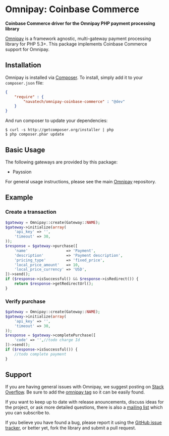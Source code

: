 # Omnipay: Coinbase Commerce

**Coinbase Commerce driver for the Omnipay PHP payment processing library**

[Omnipay](https://github.com/omnipay/omnipay) is a framework agnostic, multi-gateway payment processing library for PHP
5.3+. This package implements Coinbase Commerce support for Omnipay.

## Installation

Omnipay is installed via [Composer](http://getcomposer.org/). To install, simply add it to your `composer.json` file:

```json
{
	"require" : {
		"navatech/omnipay-coinbase-commerce" : "@dev"
	}
}
```

And run composer to update your dependencies:

    $ curl -s http://getcomposer.org/installer | php
    $ php composer.phar update

## Basic Usage

The following gateways are provided by this package:

* Payssion

For general usage instructions, please see the main [Omnipay](https://github.com/omnipay/omnipay)
repository.

## Example

### Create a transaction

```php
$gateway = Omnipay::create(Gateway::NAME);
$gateway->initialize(array(
    'api_key' => '',
    'timeout' => 30,
));
$response = $gateway->purchase([
    'name'                 => 'Payment',
    'description'          => 'Payment description',
    'pricing_type'         => 'fixed_price',
    'local_price_amount'   => 10,
    'local_price_currency' => 'USD',
])->send();
if ($response->isSuccessful() && $response->isRedirect()) {
    return $response->getRedirectUrl();
}
```

### Verify purchase

```php
$gateway = Omnipay::create(Gateway::NAME);
$gateway->initialize(array(
    'api_key' => '',
    'timeout' => 30,
));
$response = $gateway->completePurchase([
    'code' => '',//todo charge Id
])->send();
if ($response->isSuccessful()) {
    //todo complete payment
}
```

## Support

If you are having general issues with Omnipay, we suggest posting on
[Stack Overflow](http://stackoverflow.com/). Be sure to add the
[omnipay tag](http://stackoverflow.com/questions/tagged/omnipay) so it can be easily found.

If you want to keep up to date with release anouncements, discuss ideas for the project, or ask more detailed questions,
there is also a [mailing list](https://groups.google.com/forum/#!forum/omnipay) which you can subscribe to.

If you believe you have found a bug, please report it using
the [GitHub issue tracker](https://github.com/navatech/omnipay-coinbase-commerce/issues), or better yet, fork the
library and submit a pull request.

